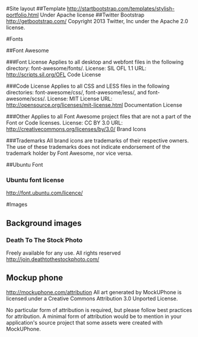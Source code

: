 #Site layout
##Template 
http://startbootstrap.com/templates/stylish-portfolio.html Under Apache license
##Twitter Bootstrap
http://getbootstrap.com/
Copyright 2013 Twitter, Inc under the Apache 2.0 license.



#Fonts

##Font Awesome

###Font License
Applies to all desktop and webfont files in the following directory: font-awesome/fonts/.
License: SIL OFL 1.1
URL: http://scripts.sil.org/OFL
Code License

###Code License
Applies to all CSS and LESS files in the following directories: font-awesome/css/, font-awesome/less/, and font-awesome/scss/.
License: MIT License
URL: http://opensource.org/licenses/mit-license.html
Documentation License

###Other
Applies to all Font Awesome project files that are not a part of the Font or Code licenses.
License: CC BY 3.0
URL: http://creativecommons.org/licenses/by/3.0/
Brand Icons

###Trademarks
All brand icons are trademarks of their respective owners.
The use of these trademarks does not indicate endorsement of the trademark holder by Font Awesome, nor vice versa.

##Ubuntu Font

### Ubuntu font license

http://font.ubuntu.com/licence/


#Images
## Background images
### Death To The Stock Photo
Freely available for any use. All rights reserved
http://join.deathtothestockphoto.com/

## Mockup phone
http://mockuphone.com/attribution
All art generated by MockUPhone is licensed under a Creative Commons Attribution 3.0 Unported License.

No particular form of attribution is required, but please follow best practices for attribution. A minimal form of attribution would be to mention in your application's source project that some assets were created with MockUPhone.
